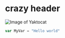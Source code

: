 # crazy header

![Image of Yaktocat](https://octodex.github.com/images/yaktocat.png)

``` javascript
var MyVar = "Hello world"
```

